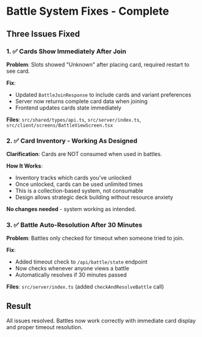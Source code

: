# Battle System Fixes - Complete

## Three Issues Fixed

### 1. ✅ Cards Show Immediately After Join
**Problem**: Slots showed "Unknown" after placing card, required restart to see card.

**Fix**: 
- Updated `BattleJoinResponse` to include cards and variant preferences
- Server now returns complete card data when joining
- Frontend updates cards state immediately

**Files**: `src/shared/types/api.ts`, `src/server/index.ts`, `src/client/screens/BattleViewScreen.tsx`

### 2. ✅ Card Inventory - Working As Designed
**Clarification**: Cards are NOT consumed when used in battles.

**How It Works**:
- Inventory tracks which cards you've unlocked
- Once unlocked, cards can be used unlimited times
- This is a collection-based system, not consumable
- Design allows strategic deck building without resource anxiety

**No changes needed** - system working as intended.

### 3. ✅ Battle Auto-Resolution After 30 Minutes
**Problem**: Battles only checked for timeout when someone tried to join.

**Fix**:
- Added timeout check to `/api/battle/state` endpoint
- Now checks whenever anyone views a battle
- Automatically resolves if 30 minutes passed

**Files**: `src/server/index.ts` (added `checkAndResolveBattle` call)

## Result
All issues resolved. Battles now work correctly with immediate card display and proper timeout resolution.

